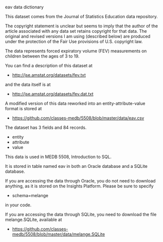 eav data dictionary

This dataset comes from the Journal of Statistics
Education data repository.

The copyright statement is unclear but seems to
imply that the author of the article associated 
with any data set retains copyright for that data.
The original and revised versions I am using 
(described below) are produced under the protection
of the Fair Use provisions of U.S. copyright law.

The data represents forced expiratory volume (FEV)
measurements on children between the ages of
3 to 19.

You can find a description of this dataset at

+ http://jse.amstat.org/datasets/fev.txt

and the data itself is at

+ http://jse.amstat.org/datasets/fev.dat.txt
    
A modified version of this data reworked into
an entity-attribute-value format is stored at
    
+ https://github.com/classes-medb/5508/blob/master/data/eav.csv

The dataset has 3 fields and 84 records.

+ entity
+ attribute
+ value

This data is used in MEDB 5508, Introduction to SQL.

It is stored in table named eav in both an Oracle
database and a SQLite database.

If you are accessing the data through Oracle, you do
not need to download anything, as it is stored on the
Insights Platform. Please be sure to specify

+ schema=melange

in your code.

If you are accessing the data through SQLite, you need
to download the file melange.SQLite, available at

+ https://github.com/classes-medb/5508/blob/master/data/melange.SQLite

